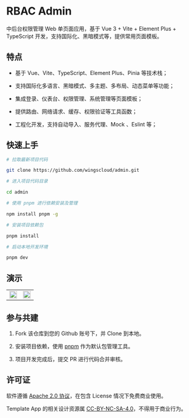 # RBAC Admin

中后台权限管理 Web 单页面应用，基于 Vue 3 + Vite + Element Plus + TypeScript 开发，支持国际化、黑暗模式等，提供常用页面模板。

## 特点

- 基于 Vue、Vite、TypeScript、Element Plus、Pinia 等技术栈；

- 支持国际化多语言、黑暗模式、多主题、多布局、动态菜单等功能；

- 集成登录、仪表台、权限管理、系统管理等页面模板；

- 提供路由、网络请求、缓存、权限验证等工具函数；

- 工程化开发，支持自动导入、服务代理、Mock 、Eslint 等；

## 快速上手

```sh
# 拉取最新项目代码

git clone https://github.com/wingscloud/admin.git

# 进入项目代码目录

cd admin

# 使用 pnpm 进行依赖安装及管理

npm install pnpm -g

# 安装项目依赖包

pnpm install

# 启动本地开发环境

pnpm dev
```

## 演示

<table>
	<tr>
		<td><img width="100%" src="https://github.com/wingscloud/assets/blob/main/packages/assets/admin/login.png?raw=true" /></td>
		<td><img width="100%" src="https://github.com/wingscloud/assets/blob/main/packages/assets/admin/workbench.jpg?raw=true" /></td>
	</tr>
</table>

## 参与共建

1. Fork 该仓库到您的 Github 账号下，并 Clone 到本地。

2. 安装项目依赖，使用 [pnpm](https://pnpm.io/) 作为默认包管理工具。

3. 项目开发完成后，提交 PR 进行代码合并审核。

## 许可证

软件遵循 [Apache 2.0 协议](https://www.apache.org/licenses/LICENSE-2.0)，在包含 License 情况下免费商业使用。

Template App 的相关设计资源属 [CC-BY-NC-SA-4.0](https://creativecommons.org/licenses/by-nd/4.0/)，不得用于商业行为。
